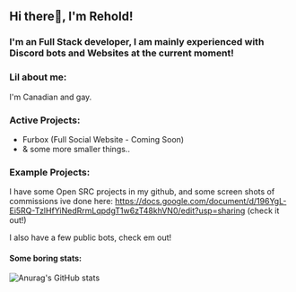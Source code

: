 ## Hi there👋, I'm Rehold!

### I'm an Full Stack developer, I am mainly experienced with Discord bots and Websites at the current moment!

### Lil about me:
I'm Canadian  and gay.

### Active Projects:
- Furbox (Full Social Website - Coming Soon)
- & some more smaller things..

### Example Projects:
I have some Open SRC projects in my github, and some screen shots of commissions ive done here:
https://docs.google.com/document/d/196YgL-Ei5RQ-TzlHfYiNedRrmLqpdgT1w6zT48khVN0/edit?usp=sharing (check it out!)



I also have a few public bots, check em out!


#### Some boring stats:
![Anurag's GitHub stats](https://github-readme-stats.vercel.app/api?username=Rehold&show_icons=true&title_color=3fe749&bg_color=000000&icon_color=44d8e9)
